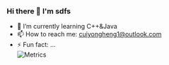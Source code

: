 ### Hi there 👋 I'm sdfs

<!--
**izumisagirii/izumisagirii** is a ✨ _special_ ✨ repository because its `README.md` (this file) appears on your GitHub profile.

Here are some ideas to get you started:
-->
- 🌱 I’m currently learning C++&Java
- 📫 How to reach me: cuiyongheng1@outlook.com
- ⚡ Fun fact: ...  
![Metrics](https://metrics.lecoq.io/izumisagirii?template=classic&languages=1&languages.limit=8&languages.sections=most-used&languages.colors=github&languages.threshold=0%25&languages.indepth=false&languages.analysis.timeout=15&languages.categories=markup%2C%20programming&languages.recent.categories=markup%2C%20programming&languages.recent.load=300&languages.recent.days=14&config.timezone=Asia%2FShanghai)


